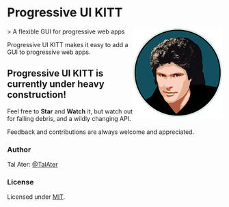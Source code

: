 # Progressive UI KITT
<img src="https://raw.githubusercontent.com/TalAter/Progressive-UI-KITT/master/demo/README-logo.png" align="right" />
> A flexible GUI for progressive web apps

Progressive UI KITT makes it easy to add a GUI to progressive web apps.

## Progressive UI KITT is currently under heavy construction!

Feel free to **Star** and **Watch** it, but watch out for falling debris, and a wildly changing API.

Feedback and contributions are always welcome and appreciated.

### Author

Tal Ater: [@TalAter](https://twitter.com/TalAter)

### License

Licensed under [MIT](https://github.com/TalAter/Progressive-UI-KITT/blob/master/LICENSE).
